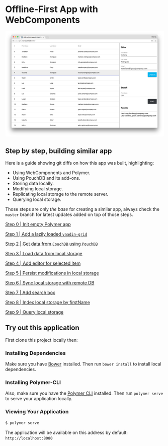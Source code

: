 # Offline-First App with WebComponents

![App Preview](./readme_files/preview.png)

## Step by step, building similar app
Here is a guide showing git diffs on how this app was built, highlighting:
* Using WebComponents and Polymer.
* Using PouchDB and its add-ons.
* Storing data locally.
* Modifying local storage.
* Replicating local storage to the remote server.
* Querying local storage.

Those steps are only *the base* for creating a similar app, always check the `master` branch for latest updates added on top of those steps.

[Step 0 | Init empty Polymer app](https://github.com/amahdy/offline-first-app/commit/8dd61d5b74aee8a9409e3795fafd43c471b0e8a9)

[Step 1 | Add a lazily loaded `vaadin-grid`](https://github.com/amahdy/offline-first-app/commit/f2b0d33d30561661bda1ae8f8ab0aedb8afda226)

[Step 2 | Get data from `CouchDB` using `PouchDB`](https://github.com/amahdy/offline-first-app/commit/b70c0b767cb5e64f0d526e67a2ac68a8dda0fe71)

[Step 3 | Load data from local storage](https://github.com/amahdy/offline-first-app/commit/d6a239d81309b9e258b7d59c0926297f1bbe9fa3)

[Step 4 | Add editor for selected item](https://github.com/amahdy/offline-first-app/commit/f6e6c488a2b8fe1f7b25aab4994dae3bb572ed20)

[Step 5 | Persist modifications in local storage](https://github.com/amahdy/offline-first-app/commit/9aba643fa49fcdd8b01714e80a9fccfbc2ba5dd0)

[Step 6 | Sync local storage with remote DB](https://github.com/amahdy/offline-first-app/commit/8de9d673118af212060bc69b218ba78f8a94be84)

[Step 7 | Add search box](https://github.com/amahdy/offline-first-app/commit/0e50c4cc817111ce851602fc585aea271898d5f4)

[Step 8 | Index local storage by firstName](https://github.com/amahdy/offline-first-app/commit/3bd21666971067282b11e86a60f2a487cb86ec5c)

[Step 9 | Query local storage](https://github.com/amahdy/offline-first-app/commit/ca720ac5612b693947b6a50b5c1bba79799242e3)

## Try out this application
First clone this project locally then:

### Installing Dependencies

Make sure you have [Bower](https://bower.io) installed. Then run `bower install` to install local dependencies.

### Installing Polymer-CLI

Also, make sure you have the [Polymer CLI](https://www.npmjs.com/package/polymer-cli) installed. Then run `polymer serve` to serve your application locally.

### Viewing Your Application

```bash
$ polymer serve
```

The application will be available on this address by default: `http://localhost:8080`
